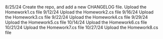 8/25/24 
Create the repo, and add a new CHANGELOG file.
Upload the Homework1.cs file
9/12/24
Upload the Homework2.cs file
9/16/24
Upload the Homework3.cs file
9/22/24
Upload the Homework4.cs file
9/29/24
Upload the Homework5.cs file
10/14/24
Upload the Homework6.cs file
10/21/24
Upload the Homework7.cs file
10/27/24
Upload the Homework8.cs file
